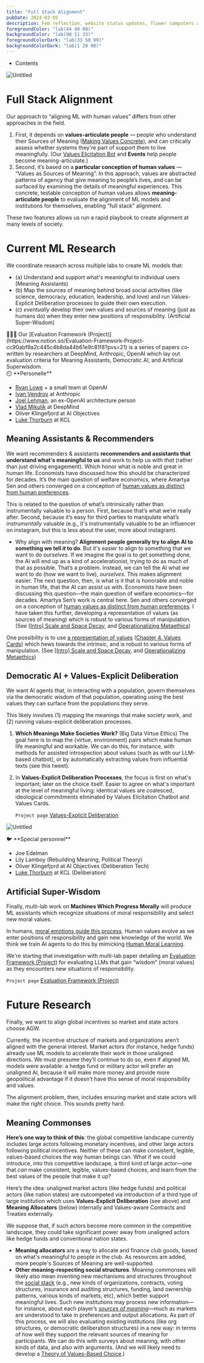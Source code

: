 ```yaml
---
title: "Full Stack Alignment"
pubDate: 2024-03-05
description: Feb reflection, website status updates, flower computers again
foregroundColor: "lab(44 40 88)"
backgroundColor: "lab(90 11 33)"
foregroundColorDark: "lab(33 50 99)"
backgroundColorDark: "lab(1 20 90)"
---
```


- Contents

![Untitled](https://s3-us-west-2.amazonaws.com/secure.notion-static.com/c0657f85-93c3-40ed-9746-a796013f91f7/Untitled.png)

# Full Stack Alignment

Our approach to “aligning ML with human values” differs from other approaches in the field.

1. First, it depends on **values-articulate people** — people who understand their Sources of Meaning ([Making Values Concrete](https://www.notion.so/Making-Values-Concrete-7c3903dbb6424aa39987d9363a90965f?pvs=21)), and can critically assess whether systems they're part of support them to live meaningfully. (Our [Values Elicitation Bot](https://www.notion.so/Values-Elicitation-Bot-f1d983c9bb28403ca5b51f8b65e7bbaa?pvs=21) and **Events** help people become meaning-articulate.)
2. Second, it’s based on a **particular conception of human values** — “Values as Sources of Meaning”. In this approach, values are abstracted patterns of agency that give meaning to people’s lives, and can be surfaced by examining the details of meaningful experiences. This concrete, testable conception of human values allows **meaning-articulate people** to evaluate the alignment of ML models and institutions for themselves, enabling “full stack” alignment.

These two features allows us run a rapid playbook to create alignment at many levels of society.

# Current ML Research

We coordinate research across multiple labs to create ML models that:

- (a) Understand and support what's meaningful to individual users (Meaning Assistants)
- (b) Map the sources of meaning behind broad social activities (like science, democracy, education, leadership, and love) and run Values-Explicit Deliberation processes to guide their own execution.
- (c) _eventually_ develop their own values and sources of meaning (just as humans do) when they enter new positions of responsibility. (Artificial Super-Wisdom)

<aside>
🧑🏼‍🔬 Our [Evaluation Framework (Project)](https://www.notion.so/Evaluation-Framework-Project-cc90abf9a2c445c4b8da44b61e9c81f8?pvs=21) is a series of papers co-written by researchers at DeepMind, Anthropic, OpenAI which lay out evaluation criteria for Meaning Assistants, Democratic AI, and Artificial Superwisdom.

</aside>

<aside>
⏲️ **Personelle**

- [Ryan Lowe](https://scholar.google.ca/citations?user=iRgYMuEAAAAJ&hl=en) + a small team at OpenAI
- [Ivan Vendrov](https://scholar.google.com/citations?user=k8TR3FQAAAAJ&hl=en) at Anthropic
- [Joel Lehman](https://scholar.google.com/citations?user=GcvxHWQAAAAJ&hl=en), an ex-OpenAI architecture person
- [Vlad Mikulik](https://scholar.google.com/citations?user=o42aK1UAAAAJ&hl=en) at DeepMind
- Oliver Klingefjord at AI Objectives
- [Luke Thorburn](https://scholar.google.com/citations?user=VNF3f_QAAAAJ&hl=en) at KCL
</aside>

## Meaning Assistants & Recommenders

We want recommenders & assistants **recommenders and assistants that understand what's meaningful to us** and work to help us with _that_ (rather than just driving engagement). Which honor what is noble and great in human life. Economists have discussed how this should be characterized for decades. It’s the main question of welfare economics, where Amartya Sen and others converged on a conception of [human values as distinct from human preferences](https://docs.google.com/document/d/1U1fJm-f_YtA_hRwLChKtC4Xw79zUWGDAeABk9LhkgEs/edit).

This is related to the question of what’s intrinsically rather than instrumentally valuable to a person. First, because that’s what we’re really after. Second, because it’s easy for third parties to manipulate what’s _instrumentally_ valuable (e.g., it's instrumentally valuable to be an influencer on instagram, but this is less about the user, more about instagram).

- Why align with meaning?
  **Alignment people generally try to align AI to something we tell _it_ to do**. But it's easier to align to something that we want to do _ourselves_. If we imagine the goal is to get something done, the AI will end up as a kind of accelerationist, trying to do as much of that as possible. That’s a problem. Instead, we can tell the AI what _we_ want to do (how we want to live), _ourselves._ This makes alignment easier.
  The next question, then, is what is it that is honorable and noble in human life, that the AI can assist us with. Economists have been discussing this question—the main question of welfare economics—for decades. Amartya Sen’s work is central here. Sen and others converged on a conception of [human values as distinct from human preferences](https://docs.google.com/document/d/1U1fJm-f_YtA_hRwLChKtC4Xw79zUWGDAeABk9LhkgEs/edit).
  I have taken this further, developing a representation of values (as sources of meaning) which is robust to various forms of manipulation. (See [[Intro] Scale and Space Decay](https://www.notion.so/Intro-Scale-and-Space-Decay-d269b5b43d7d48889c8c1ec594381805?pvs=21), and [Operationalizing Metaethics](https://www.notion.so/Operationalizing-Metaethics-2919bbd6a882487fb3083029feaceffa?pvs=21))

One possibility is to use [a representation of values](https://github.com/jxe/vpm/blob/master/vpm.pdf) ([Chapter 4. Values Cards](https://www.notion.so/Chapter-4-Values-Cards-dfb857c6eb834b9c90629a6627459d23?pvs=21)) which hews towards the intrinsic, and is robust to various forms of manipulation. (See [[Intro] Scale and Space Decay](https://www.notion.so/Intro-Scale-and-Space-Decay-d269b5b43d7d48889c8c1ec594381805?pvs=21), and [Operationalizing Metaethics](https://www.notion.so/Operationalizing-Metaethics-2919bbd6a882487fb3083029feaceffa?pvs=21))

## Democratic AI + Values-Explicit Deliberation

We want AI agents that, in interacting with a population, govern themselves via the democratic wisdom of that population, operating using the best values they can surface from the populations they serve.

This likely involves (1) mapping the meanings that make society work, and (2) running values-explicit deliberation processes.

1. **Which Meanings Make Societies Work?** (Big Data Virtue Ethics) The goal here is to map the {virtue, environment} pairs which make human life meaningful and workable. We can do this, for instance, with methods for assisted introspection about values (such as with our LLM-based chatbot), or by automatically extracting values from influential texts (see this tweet).
2. In **Values-Explicit Deliberation Processes**, the focus is first on what's important; later on the choice itself. Easier to agree on what's important at the level of meaningful living: identical values are coalesced, ideological commitments eliminated by Values Elicitation Chatbot and Values Cards.

   `Project page` [Values-Explicit Deliberation](https://www.notion.so/Values-Explicit-Deliberation-8c0cdd13064d44b68d0d3b8d97e66e94?pvs=21)

![Untitled](https://s3-us-west-2.amazonaws.com/secure.notion-static.com/4bb05f3f-a2f2-410a-8901-850be7b20cb0/Untitled.png)

<aside>
🐦 **Special personnel**

- Joe Edelman
- Lily Lamboy (Rebuilding Meaning, Political Theory)
- Oliver Klingefjord at AI Objectives (Deliberation Tech)
- [Luke Thorburn](https://scholar.google.com/citations?user=VNF3f_QAAAAJ&hl=en) at KCL (Deliberation)
</aside>

## Artificial Super-Wisdom

Finally, multi-lab work on **Machines Which Progress Morally** will produce ML assistants which recognize situations of moral responsibility and select new moral values.

In humans, [moral emotions guide this process](https://textbook.sfsd.io/cbf6b01d256a4c908d2aa3bb1f470641). Human values evolve as we enter positions of responsibility and gain new knowledge of the world. We think we train AI agents to do this by mimicking [ Human Moral Learning](https://www.notion.so/Human-Moral-Learning-c502faf14a0c4cf1be786cc506be271a?pvs=21).

We're starting that investigation with multi-lab paper detailing an [Evaluation Framework (Project)](https://www.notion.so/Evaluation-Framework-Project-cc90abf9a2c445c4b8da44b61e9c81f8?pvs=21) for evaluating LLMs that gain “wisdom” (moral values) as they encounters new situations of responsibility.

`Project page` [Evaluation Framework (Project)](https://www.notion.so/Evaluation-Framework-Project-cc90abf9a2c445c4b8da44b61e9c81f8?pvs=21)

# Future Research

Finally, we want to align global incentives so market and state actors choose AGW.

Currently, the incentive structure of markets and organizations aren’t aligned with the general interest. Market actors (for instance, hedge funds) already use ML models to accelerate their work in those unaligned directions. We must presume they’ll continue to do so, even if aligned ML models were available: a hedge fund or military actor will prefer an unaligned AI, because it will make more money and provide more geopolitical advantage if it doesn’t have this sense of moral responsibility and values.

The alignment problem, then, includes ensuring market and state actors will make the right choice. This sounds pretty hard.

## Meaning Commonses

**Here’s one way to think of this**: the global competitive landscape currently includes large actors following monetary incentives, and other large actors following political incentives. Neither of these can make consistent, legible, values-based choices the way human beings can. What if we could introduce, into this competitive landscape, a third kind of large actor—one that _can_ make consistent, legible, values-based choices, and learn from the best values of the people that make it up?

Here’s the idea: unaligned market actors (like hedge funds) and political actors (like nation states) are outcompeted via introduction of a third type of large institution which uses **Values-Explicit Deliberation** (see above) and **Meaning Allocators** (below) internally and Values-aware Contracts and Treaties externally.

We suppose that, if such actors become more common in the competitive landscape, they could take significant power away from unaligned actors like hedge funds and conventional nation states.

- **Meaning allocators** are a way to allocate and finance club goods, based on what's meaningful to people in the club. As resources are added, more people's Sources of Meaning are well-supported.
- **Other meaning-respecting social structures**. Meaning commonses will likely also mean inventing new mechanisms and structures throughout the [social stack](https://www.notion.so/Social-Stack-a9cbec38007040aeb1a1162fd3b494b3?pvs=21) (e.g., new kinds of organizations, contracts, voting structures, insurance and auditing structures, funding, land ownership patterns, various kinds of markets, etc), which better support meaningful lives. Such new institutions may process new information—for instance, about each player’s [_sources of meaning_](https://www.notion.so/Making-Values-Concrete-7c3903dbb6424aa39987d9363a90965f?pvs=21)—much as markets are understood to take in preferences and output allocations.
  As part of this process, we will also evaluating existing institutions (like org structures, or democratic deliberation structures) in a new way: in terms of how well they support the relevant sources of meaning for participants. We can do this with surveys about meaning, with other kinds of data, and also with arguments.
  (And we will likely need to develop a [Theory of Values-Based Choice](https://www.notion.so/Theory-of-Values-Based-Choice-6d92889552f14d8aa61168bf4cd0b79c?pvs=21).)
